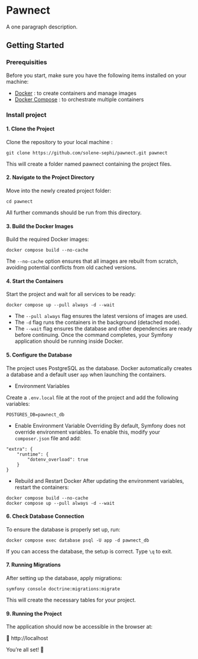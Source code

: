 # Pawnect

A one paragraph description.

## Getting Started

### Prerequisities

Before you start, make sure you have the following items installed on your machine:

- [Docker](https://docs.docker.com/engine/install/) : to create containers and manage images
- [Docker Compose](https://docs.docker.com/compose/install/) : to orchestrate multiple containers

### Install project

#### 1. Clone the Project

Clone the repository to your local machine :

```
git clone https://github.com/solene-sephi/pawnect.git pawnect
```

This will create a folder named pawnect containing the project files.

#### 2. Navigate to the Project Directory

Move into the newly created project folder:

```
cd pawnect
```

All further commands should be run from this directory.

#### 3. Build the Docker Images

Build the required Docker images:

```
docker compose build --no-cache
```

The `--no-cache` option ensures that all images are rebuilt from scratch, avoiding potential conflicts from old cached versions.

#### 4. Start the Containers

Start the project and wait for all services to be ready:

```
docker compose up --pull always -d --wait
```

- The `--pull always` flag ensures the latest versions of images are used.
- The `-d` flag runs the containers in the background (detached mode).
- The `--wait` flag ensures the database and other dependencies are ready before continuing.
  Once the command completes, your Symfony application should be running inside Docker.

#### 5. Configure the Database

The project uses PostgreSQL as the database. Docker automatically creates a database and a default user `app` when launching the containers.

- Environment Variables

Create a `.env.local` file at the root of the project and add the following variables:

```
POSTGRES_DB=pawnect_db
```

- Enable Environment Variable Overriding
  By default, Symfony does not override environment variables. To enable this, modify your `composer.json` file and add:

```
"extra": {
    "runtime": {
        "dotenv_overload": true
    }
}
```

- Rebuild and Restart Docker
  After updating the environment variables, restart the containers:

```
docker compose build --no-cache
docker compose up --pull always -d --wait
```

#### 6. Check Database Connection

To ensure the database is properly set up, run:

```
docker compose exec database psql -U app -d pawnect_db
```

If you can access the database, the setup is correct. Type `\q` to exit.

#### 7. Running Migrations

After setting up the database, apply migrations:

```
symfony console doctrine:migrations:migrate
```

This will create the necessary tables for your project.

#### 9. Running the Project

The application should now be accessible in the browser at:

🔗 http://localhost

You’re all set! 🚀
